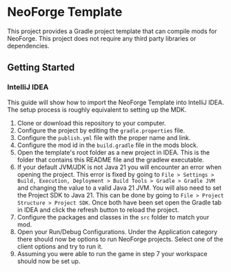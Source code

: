 # NeoForge Template

This project provides a Gradle project template that can compile mods for NeoForge. This project does not require any third party libraries or dependencies.

## Getting Started

### IntelliJ IDEA
This guide will show how to import the NeoForge Template into IntelliJ IDEA. The setup process is roughly equivalent to setting up the MDK.

1. Clone or download this repository to your computer.
2. Configure the project by editing the `gradle.properties` file.
3. Configure the `publish.yml` file with the proper name and link.
4. Configure the mod id in the `build.gradle` file in the mods block.
5. Open the template's root folder as a new project in IDEA. This is the folder that contains this README file and the gradlew executable.
6. If your default JVM/JDK is not Java 21 you will encounter an error when opening the project. This error is fixed by going to `File > Settings > Build, Execution, Deployment > Build Tools > Gradle > Gradle JVM` and changing the value to a valid Java 21 JVM. You will also need to set the Project SDK to Java 21. This can be done by going to `File > Project Structure > Project SDK`. Once both have been set open the Gradle tab in IDEA and click the refresh button to reload the project.
7. Configure the packages and classes in the `src` folder to match your mod.
8. Open your Run/Debug Configurations. Under the Application category there should now be options to run NeoForge projects. Select one of the client options and try to run it.
9. Assuming you were able to run the game in step 7 your workspace should now be set up.